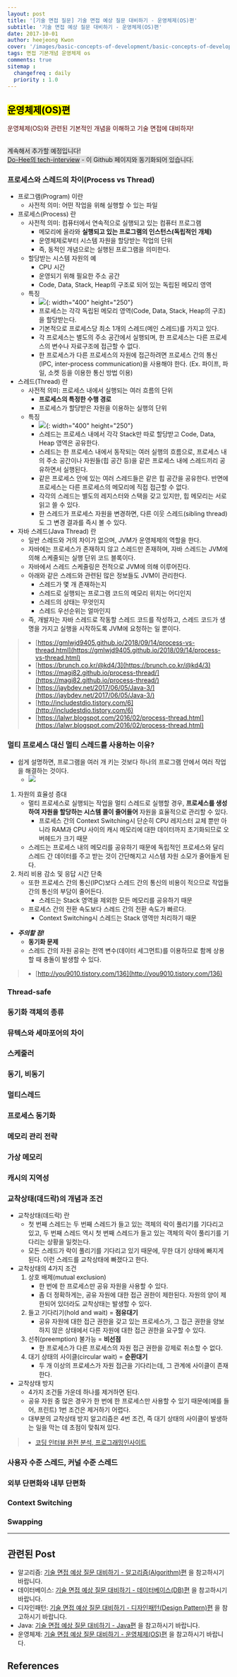 ```yaml
---
layout: post
title: '[기술 면접 질문] 기술 면접 예상 질문 대비하기 - 운영체제(OS)편'
subtitle: '기술 면접 예상 질문 대비하기 - 운영체제(OS)편'
date: 2017-10-01
author: heejeong Kwon
cover: '/images/basic-concepts-of-development/basic-concepts-of-development-main.png'
tags: 면접 기본개념 운영체제 os
comments: true
sitemap :
  changefreq : daily
  priority : 1.0
---
```


## <mark>운영체제(OS)편</mark>  
<span style="color:#4d0000">운영체제(OS)와 관련된 기본적인 개념을 이해하고 기술 면접에 대비하자!</span>  

<br> <span style="background-color: #e1e1e1">계속해서 추가할 예정입니다!<span>
<br> [Do-Hee의 tech-interview](https://github.com/Do-Hee/tech-interview) - 이 Github 페이지와 동기화되어 있습니다.

### 프로세스와 스레드의 차이(Process vs Thread)
* 프로그램(Program) 이란
  * 사전적 의미: 어떤 작업을 위해 실행할 수 있는 파일
* 프로세스(Process) 란
  * 사전적 의미: 컴퓨터에서 연속적으로 실행되고 있는 컴퓨터 프로그램
    * 메모리에 올라와 **실행되고 있는 프로그램의 인스턴스(독립적인 개체)**
    * 운영체제로부터 시스템 자원을 할당받는 작업의 단위
    * 즉, 동적인 개념으로는 실행된 프로그램을 의미한다.
  * 할당받는 시스템 자원의 예
    * CPU 시간
    * 운영되기 위해 필요한 주소 공간
    * Code, Data, Stack, Heap의 구조로 되어 있는 독립된 메모리 영역
  * 특징
    * ![](/images/basic-concepts-of-development/process.png){: width="400" height="250"}
    * 프로세스는 각각 독립된 메모리 영역(Code, Data, Stack, Heap의 구조)을 할당받는다.
    * 기본적으로 프로세스당 최소 1개의 스레드(메인 스레드)를 가지고 있다.
    * 각 프로세스는 별도의 주소 공간에서 실행되며, 한 프로세스는 다른 프로세스의 변수나 자료구조에 접근할 수 없다.
    * 한 프로세스가 다른 프로세스의 자원에 접근하려면 프로세스 간의 통신(IPC, inter-process communication)을 사용해야 한다. (Ex. 파이프, 파일, 소켓 등을 이용한 통신 방법 이용)
* 스레드(Thread) 란
  * 사전적 의미: 프로세스 내에서 실행되는 여러 흐름의 단위
    * **프로세스의 특정한 수행 경로**
    * 프로세스가 할당받은 자원을 이용하는 실행의 단위
  * 특징
    * ![](/images/basic-concepts-of-development/thread.png){: width="400" height="250"}
    * 스레드는 프로세스 내에서 각각 Stack만 따로 할당받고 Code, Data, Heap 영역은 공유한다.
    * 스레드는 한 프로세스 내에서 동작되는 여러 실행의 흐름으로, 프로세스 내의 주소 공간이나 자원들(힙 공간 등)을 같은 프로세스 내에 스레드끼리 공유하면서 실행된다.
    * 같은 프로세스 안에 있는 여러 스레드들은 같은 힙 공간을 공유한다. 반면에 프로세스는 다른 프로세스의 메모리에 직접 접근할 수 없다.
    * 각각의 스레드는 별도의 레지스터와 스택을 갖고 있지만, 힙 메모리는 서로 읽고 쓸 수 있다.
    * 한 스레드가 프로세스 자원을 변경하면, 다른 이웃 스레드(sibling thread)도 그 변경 결과를 즉시 볼 수 있다.
* 자바 스레드(Java Thread) 란
  * 일반 스레드와 거의 차이가 없으며, JVM가 운영체제의 역할을 한다.
  * 자바에는 프로세스가 존재하지 않고 스레드만 존재하며, 자바 스레드는 JVM에 의해 스케줄되는 실행 단위 코드 블록이다.
  * 자바에서 스레드 스케줄링은 전적으로 JVM에 의해 이루어진다.
  * 아래와 같은 스레드와 관련된 많은 정보들도 JVM이 관리한다.
    * 스레드가 몇 개 존재하는지
    * 스레드로 실행되는 프로그램 코드의 메모리 위치는 어디인지
    * 스레드의 상태는 무엇인지
    * 스레드 우선순위는 얼마인지
  * 즉, 개발자는 자바 스레드로 작동할 스레드 코드를 작성하고, 스레드 코드가 생명을 가지고 실행을 시작하도록 JVM에 요청하는 일 뿐이다.

> - [https://gmlwjd9405.github.io/2018/09/14/process-vs-thread.html](https://gmlwjd9405.github.io/2018/09/14/process-vs-thread.html)
> - [https://brunch.co.kr/@kd4/3](https://brunch.co.kr/@kd4/3)
> - [https://magi82.github.io/process-thread/](https://magi82.github.io/process-thread/)
> - [https://jaybdev.net/2017/06/05/Java-3/](https://jaybdev.net/2017/06/05/Java-3/)
> - [http://includestdio.tistory.com/6](http://includestdio.tistory.com/6)
> - [https://lalwr.blogspot.com/2016/02/process-thread.html](https://lalwr.blogspot.com/2016/02/process-thread.html)

### 멀티 프로세스 대신 멀티 스레드를 사용하는 이유?
* 쉽게 설명하면, 프로그램을 여러 개 키는 것보다 하나의 프로그램 안에서 여러 작업을 해결하는 것이다.
  * ![](/images/basic-concepts-of-development/multi-thread.png)

1. 자원의 효율성 증대
    * 멀티 프로세스로 실행되는 작업을 멀티 스레드로 실행할 경우, **프로세스를 생성하여 자원을 할당하는 시스템 콜이 줄어들어** 자원을 효율적으로 관리할 수 있다.
        * 프로세스 간의 Context Switching시 단순히 CPU 레지스터 교체 뿐만 아니라 RAM과 CPU 사이의 캐시 메모리에 대한 데이터까지 초기화되므로 오버헤드가 크기 때문
    * 스레드는 프로세스 내의 메모리를 공유하기 때문에 독립적인 프로세스와 달리 스레드 간 데이터를 주고 받는 것이 간단해지고 시스템 자원 소모가 줄어들게 된다.
2. 처리 비용 감소 및 응답 시간 단축
    * 또한 프로세스 간의 통신(IPC)보다 스레드 간의 통신의 비용이 적으므로 작업들 간의 통신의 부담이 줄어든다.
        * 스레드는 Stack 영역을 제외한 모든 메모리를 공유하기 때문
    * 프로세스 간의 전환 속도보다 스레드 간의 전환 속도가 빠르다.
        * Context Switching시 스레드는 Stack 영역만 처리하기 때문

* ***주의할 점!***
  * **동기화 문제**
  * 스레드 간의 자원 공유는 전역 변수(데이터 세그먼트)를 이용하므로 함께 상용할 때 충돌이 발생할 수 있다.

> - [http://you9010.tistory.com/136](http://you9010.tistory.com/136)

### Thread-safe

### 동기화 객체의 종류

### 뮤텍스와 세마포어의 차이

### 스케줄러

### 동기, 비동기

### 멀티스레드

### 프로세스 동기화

### 메모리 관리 전략

### 가상 메모리

### 캐시의 지역성

### 교착상태(데드락)의 개념과 조건
* 교착상태(데드락) 란
  * 첫 번째 스레드는 두 번째 스레드가 들고 있는 객체의 락이 풀리기를 기다리고 있고, 두 번째 스레드 역시 첫 번째 스레드가 들고 있는 객체의 락이 풀리기를 기다리는 상황을 일컷는다.
  * 모든 스레드가 락이 풀리기를 기다리고 있기 때문에, 무한 대기 상태에 빠지게 된다. 이런 스레드를 교착상태에 빠졌다고 한다.
* 교착상태의 4가지 조건
  1. 상호 배제(mutual exclusion)
      * 한 번에 한 프로세스만 공유 자원을 사용할 수 있다.
      * 좀 더 정확하게는, 공유 자원에 대한 접근 권한이 제한된다. 자원의 양이 제한되어 있더라도 교착상태는 발생할 수 있다.
  2. 들고 기다리기(hold and wait) = **점유대기**
      * 공유 자원에 대한 접근 권한을 갖고 있는 프로세스가, 그 접근 권한을 양보하지 않은 상태에서 다른 자원에 대한 접근 권한을 요구할 수 있다.
  3. 선취(preemption) 불가능 = **비선점**
      * 한 프로세스가 다른 프로세스의 자원 접근 권한을 강제로 취소할 수 없다.
  4. 대기 상태의 사이클(circular wait) = **순환대기**
      * 두 개 이상의 프로세스가 자원 접근을 기다리는데, 그 관계에 사이클이 존재한다.
* 교착상태 방지
  * 4가지 조건들 가운데 하나를 제거하면 된다.
  * 공유 자원 중 많은 경우가 한 번에 한 프로세스만 사용할 수 있기 때문에(예를 들어, 프린트) 1번 조건은 제거하기 어렵다.
  * 대부분의 교착상태 방지 알고리즘은 4번 조건, 즉 대기 상태의 사이클이 발생하는 일을 막는 데 초점이 맞춰져 있다.

> - [코딩 인터뷰 완전 분석, 프로그래밍인사이트](https://www.kyobobook.co.kr/product/detailViewKor.laf?mallGb=KOR&ejkGb=KOR&barcode=9788966263080&OV_REFFER=http://click.linkprice.com/click.php?m=kbbook&a=A100532541&l=9999&l_cd1=0&u_id=jm0gctc7ca029ofs02yqe&l_cd2=0&tu=https%3A%2F%2Fwww.kyobobook.co.kr%2Fproduct%2FdetailViewKor.laf%3FmallGb%3DKOR%26ejkGb%3DKOR%26barcode%3D9788966263080)

### 사용자 수준 스레드, 커널 수준 스레드

### 외부 단편화와 내부 단편화

### Context Switching

### Swapping

---

## 관련된 Post
* 알고리즘: [기술 면접 예상 질문 대비하기 - 알고리즘(Algorithm)편](https://gmlwjd9405.github.io/2017/10/01/basic-concepts-of-development-algorithm.html) 을 참고하시기 바랍니다.
* 데이터베이스: [기술 면접 예상 질문 대비하기 - 데이터베이스(DB)편](https://gmlwjd9405.github.io/2017/10/01/basic-concepts-of-development-db.html) 을 참고하시기 바랍니다.
* 디자인패턴: [기술 면접 예상 질문 대비하기 - 디자인패턴(Design Pattern)편](https://gmlwjd9405.github.io/2017/10/01/basic-concepts-of-development-designpattern.html) 을 참고하시기 바랍니다.
* Java: [기술 면접 예상 질문 대비하기 - Java편](https://gmlwjd9405.github.io/2017/10/01/basic-concepts-of-development-java.html) 을 참고하시기 바랍니다.
* 운영체제: [기술 면접 예상 질문 대비하기 - 운영체제(OS)편](https://gmlwjd9405.github.io/2017/10/01/basic-concepts-of-development-os.html) 을 참고하시기 바랍니다.


## References
<!-- > - [http://hahahoho5915.tistory.com/16](http://hahahoho5915.tistory.com/16) -->
